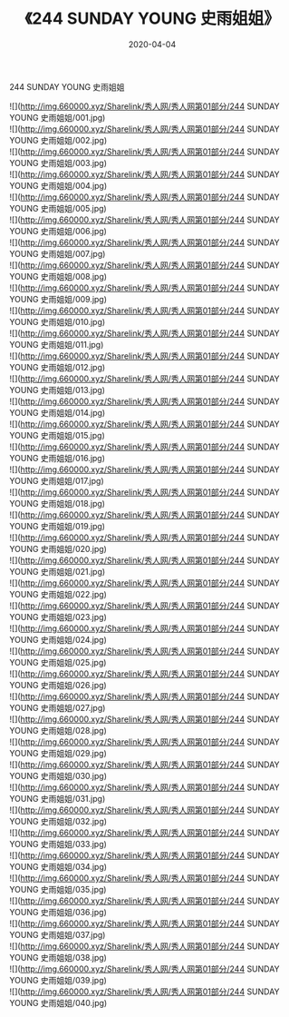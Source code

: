 ﻿---
layout: post
title:  《244 SUNDAY YOUNG 史雨姐姐》
date:   2020-04-04
img: http://img.660000.xyz/Sharelink/秀人网/秀人网第01部分/244 SUNDAY YOUNG 史雨姐姐/000.jpg
categories: [美女, 清纯, 唯美]
---

244 SUNDAY YOUNG 史雨姐姐

  ![](http://img.660000.xyz/Sharelink/秀人网/秀人网第01部分/244 SUNDAY YOUNG 史雨姐姐/001.jpg) <br> ![](http://img.660000.xyz/Sharelink/秀人网/秀人网第01部分/244 SUNDAY YOUNG 史雨姐姐/002.jpg) <br> ![](http://img.660000.xyz/Sharelink/秀人网/秀人网第01部分/244 SUNDAY YOUNG 史雨姐姐/003.jpg) <br> ![](http://img.660000.xyz/Sharelink/秀人网/秀人网第01部分/244 SUNDAY YOUNG 史雨姐姐/004.jpg) <br> ![](http://img.660000.xyz/Sharelink/秀人网/秀人网第01部分/244 SUNDAY YOUNG 史雨姐姐/005.jpg) <br> ![](http://img.660000.xyz/Sharelink/秀人网/秀人网第01部分/244 SUNDAY YOUNG 史雨姐姐/006.jpg) <br> ![](http://img.660000.xyz/Sharelink/秀人网/秀人网第01部分/244 SUNDAY YOUNG 史雨姐姐/007.jpg) <br> ![](http://img.660000.xyz/Sharelink/秀人网/秀人网第01部分/244 SUNDAY YOUNG 史雨姐姐/008.jpg) <br> ![](http://img.660000.xyz/Sharelink/秀人网/秀人网第01部分/244 SUNDAY YOUNG 史雨姐姐/009.jpg) <br> ![](http://img.660000.xyz/Sharelink/秀人网/秀人网第01部分/244 SUNDAY YOUNG 史雨姐姐/010.jpg) <br> ![](http://img.660000.xyz/Sharelink/秀人网/秀人网第01部分/244 SUNDAY YOUNG 史雨姐姐/011.jpg) <br> ![](http://img.660000.xyz/Sharelink/秀人网/秀人网第01部分/244 SUNDAY YOUNG 史雨姐姐/012.jpg) <br> ![](http://img.660000.xyz/Sharelink/秀人网/秀人网第01部分/244 SUNDAY YOUNG 史雨姐姐/013.jpg) <br> ![](http://img.660000.xyz/Sharelink/秀人网/秀人网第01部分/244 SUNDAY YOUNG 史雨姐姐/014.jpg) <br> ![](http://img.660000.xyz/Sharelink/秀人网/秀人网第01部分/244 SUNDAY YOUNG 史雨姐姐/015.jpg) <br> ![](http://img.660000.xyz/Sharelink/秀人网/秀人网第01部分/244 SUNDAY YOUNG 史雨姐姐/016.jpg) <br> ![](http://img.660000.xyz/Sharelink/秀人网/秀人网第01部分/244 SUNDAY YOUNG 史雨姐姐/017.jpg) <br> ![](http://img.660000.xyz/Sharelink/秀人网/秀人网第01部分/244 SUNDAY YOUNG 史雨姐姐/018.jpg) <br> ![](http://img.660000.xyz/Sharelink/秀人网/秀人网第01部分/244 SUNDAY YOUNG 史雨姐姐/019.jpg) <br> ![](http://img.660000.xyz/Sharelink/秀人网/秀人网第01部分/244 SUNDAY YOUNG 史雨姐姐/020.jpg) <br> ![](http://img.660000.xyz/Sharelink/秀人网/秀人网第01部分/244 SUNDAY YOUNG 史雨姐姐/021.jpg) <br> ![](http://img.660000.xyz/Sharelink/秀人网/秀人网第01部分/244 SUNDAY YOUNG 史雨姐姐/022.jpg) <br> ![](http://img.660000.xyz/Sharelink/秀人网/秀人网第01部分/244 SUNDAY YOUNG 史雨姐姐/023.jpg) <br> ![](http://img.660000.xyz/Sharelink/秀人网/秀人网第01部分/244 SUNDAY YOUNG 史雨姐姐/024.jpg) <br> ![](http://img.660000.xyz/Sharelink/秀人网/秀人网第01部分/244 SUNDAY YOUNG 史雨姐姐/025.jpg) <br> ![](http://img.660000.xyz/Sharelink/秀人网/秀人网第01部分/244 SUNDAY YOUNG 史雨姐姐/026.jpg) <br> ![](http://img.660000.xyz/Sharelink/秀人网/秀人网第01部分/244 SUNDAY YOUNG 史雨姐姐/027.jpg) <br> ![](http://img.660000.xyz/Sharelink/秀人网/秀人网第01部分/244 SUNDAY YOUNG 史雨姐姐/028.jpg) <br> ![](http://img.660000.xyz/Sharelink/秀人网/秀人网第01部分/244 SUNDAY YOUNG 史雨姐姐/029.jpg) <br> ![](http://img.660000.xyz/Sharelink/秀人网/秀人网第01部分/244 SUNDAY YOUNG 史雨姐姐/030.jpg) <br> ![](http://img.660000.xyz/Sharelink/秀人网/秀人网第01部分/244 SUNDAY YOUNG 史雨姐姐/031.jpg) <br> ![](http://img.660000.xyz/Sharelink/秀人网/秀人网第01部分/244 SUNDAY YOUNG 史雨姐姐/032.jpg) <br> ![](http://img.660000.xyz/Sharelink/秀人网/秀人网第01部分/244 SUNDAY YOUNG 史雨姐姐/033.jpg) <br> ![](http://img.660000.xyz/Sharelink/秀人网/秀人网第01部分/244 SUNDAY YOUNG 史雨姐姐/034.jpg) <br> ![](http://img.660000.xyz/Sharelink/秀人网/秀人网第01部分/244 SUNDAY YOUNG 史雨姐姐/035.jpg) <br> ![](http://img.660000.xyz/Sharelink/秀人网/秀人网第01部分/244 SUNDAY YOUNG 史雨姐姐/036.jpg) <br> ![](http://img.660000.xyz/Sharelink/秀人网/秀人网第01部分/244 SUNDAY YOUNG 史雨姐姐/037.jpg) <br> ![](http://img.660000.xyz/Sharelink/秀人网/秀人网第01部分/244 SUNDAY YOUNG 史雨姐姐/038.jpg) <br> ![](http://img.660000.xyz/Sharelink/秀人网/秀人网第01部分/244 SUNDAY YOUNG 史雨姐姐/039.jpg) <br> ![](http://img.660000.xyz/Sharelink/秀人网/秀人网第01部分/244 SUNDAY YOUNG 史雨姐姐/040.jpg) <br>